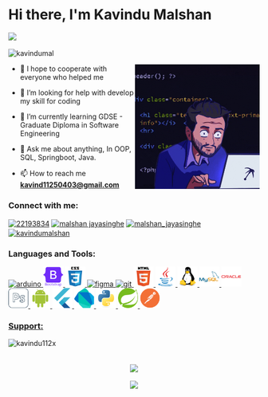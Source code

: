 <h1 >Hi there, I'm Kavindu Malshan</h1>
<p> 
  <a href="https://github.com/DenverCoder1/readme-typing-svg"><img src="https://readme-typing-svg.herokuapp.com?lines=Still+A+Student+of+Software+Engineering;Another+Day,+Another+Bug+Hunt.;Java%20|%20OOP%20|%20MYSQL;Wine+Connoisseur+by+Night.+Cheers+To+Code!;Code+scholar,+🌍+world+traveler!&width=500&height=50"></a>
</p>

<p > <img src="https://komarev.com/ghpvc/?username=kavindumal&label=Profile%20views&color=0e75b6&style=flat" alt="kavindumal" /> </p>
<img align="right" src="https://github.com/kavindumal/kavindumal/blob/main/giphy%20(1).gif"      
      alt="img" width="250">

- 👯 I hope to cooperate with everyone who helped me

- 🤝 I’m looking for help with develop my skill for coding

- 🌱 I’m currently learning GDSE - Graduate Diploma in Software Engineering

- 💬 Ask me about anything, In OOP, SQL, Springboot, Java.
  
- 📫 How to reach me **kavind11250403@gmail.com**

<h3 align="left">Connect with me:</h3>
<p align="left">
<a href="https://stackoverflow.com/users/22193834" target="blank"><img align="center" src="https://raw.githubusercontent.com/rahuldkjain/github-profile-readme-generator/master/src/images/icons/Social/stack-overflow.svg" alt="22193834" height="30" width="40" /></a>
<a href="https://fb.com/malshan jayasinghe" target="blank"><img align="center" src="https://raw.githubusercontent.com/rahuldkjain/github-profile-readme-generator/master/src/images/icons/Social/facebook.svg" alt="malshan jayasinghe" height="30" width="40" /></a>
<a href="https://instagram.com/malshan_jayasinghe" target="blank"><img align="center" src="https://raw.githubusercontent.com/rahuldkjain/github-profile-readme-generator/master/src/images/icons/Social/instagram.svg" alt="malshan_jayasinghe" height="30" width="40" /></a>
<a href="https://dribbble.com/kavindumalshan" target="blank"><img align="center" src="https://raw.githubusercontent.com/rahuldkjain/github-profile-readme-generator/master/src/images/icons/Social/dribbble.svg" alt="kavindumalshan" height="30" width="40" /></a>
</p>

<h3 align="left">Languages and Tools:</h3>
<p align="left"> <a href="https://www.arduino.cc/" target="_blank" rel="noreferrer"> <img src="https://cdn.worldvectorlogo.com/logos/arduino-1.svg" alt="arduino" width="40" height="40"/> </a> <a href="https://getbootstrap.com" target="_blank" rel="noreferrer"> <img src="https://raw.githubusercontent.com/devicons/devicon/master/icons/bootstrap/bootstrap-plain-wordmark.svg" alt="bootstrap" width="40" height="40"/> </a> <a href="https://www.w3schools.com/css/" target="_blank" rel="noreferrer"> <img src="https://raw.githubusercontent.com/devicons/devicon/master/icons/css3/css3-original-wordmark.svg" alt="css3" width="40" height="40"/> </a> <a href="https://www.figma.com/" target="_blank" rel="noreferrer"> <img src="https://www.vectorlogo.zone/logos/figma/figma-icon.svg" alt="figma" width="40" height="40"/> </a> <a href="https://git-scm.com/" target="_blank" rel="noreferrer"> <img src="https://www.vectorlogo.zone/logos/git-scm/git-scm-icon.svg" alt="git" width="40" height="40"/> </a> <a href="https://www.w3.org/html/" target="_blank" rel="noreferrer"> <img src="https://raw.githubusercontent.com/devicons/devicon/master/icons/html5/html5-original-wordmark.svg" alt="html5" width="40" height="40"/> </a> <a href="https://www.java.com" target="_blank" rel="noreferrer"> <img src="https://raw.githubusercontent.com/devicons/devicon/master/icons/java/java-original.svg" alt="java" width="40" height="40"/> </a> <a href="https://www.linux.org/" target="_blank" rel="noreferrer"> <img src="https://raw.githubusercontent.com/devicons/devicon/master/icons/linux/linux-original.svg" alt="linux" width="40" height="40"/> </a> <a href="https://www.mysql.com/" target="_blank" rel="noreferrer"> <img src="https://raw.githubusercontent.com/devicons/devicon/master/icons/mysql/mysql-original-wordmark.svg" alt="mysql" width="40" height="40"/> </a> <a href="https://www.oracle.com/" target="_blank" rel="noreferrer"> <img src="https://raw.githubusercontent.com/devicons/devicon/master/icons/oracle/oracle-original.svg" alt="oracle" width="40" height="40"/> </a> <a href="https://www.photoshop.com/en" target="_blank" rel="noreferrer"> <img src="https://raw.githubusercontent.com/devicons/devicon/master/icons/photoshop/photoshop-line.svg" alt="photoshop" width="40" height="40"/> </a> <a href="https://www.android.com" target="_blank" rel="noreferrer"> <img src="https://github.com/devicons/devicon/blob/master/icons/android/android-original.svg" alt="flutter" width="40" height="40"/> <img src="https://github.com/devicons/devicon/blob/master/icons/flutter/flutter-original.svg" alt="photoshop" width="40" height="40"/> <img src="https://github.com/devicons/devicon/blob/master/icons/dart/dart-original.svg" alt="dart" width="40" height="40"/> <img src="https://github.com/devicons/devicon/blob/master/icons/python/python-original.svg" alt="python" width="40" height="40"/> <img src="https://github.com/devicons/devicon/blob/master/icons/spring/spring-original.svg" alt="springboot" width="40" height="40"/> <img src="https://github.com/devicons/devicon/blob/master/icons/postman/postman-original.svg" alt="photoshop" width="40" height="40"/> </p>

<h3 align="left">Support:</h3>
<p><a href="https://www.buymeacoffee.com/kavindu112x"> <img align="left" src="https://cdn.buymeacoffee.com/buttons/v2/default-yellow.png" height="50" width="210" alt="kavindu112x" /></a></p><br><br>

<div align="center">
<br>
<img  src="https://github-readme-stats.vercel.app/api/top-langs/?username=kavindumal&theme=tokyonight&hide_progress=true" />
<br>
</div>
<p align="center">
  <img src="http://github-profile-summary-cards.vercel.app/api/cards/profile-details?username=kavindumal&theme=tokyonight" />
<br> 
<p>
